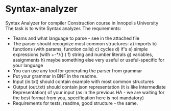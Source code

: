 # Syntax-analyzer
Syntax Analyzer for compiler Construction course in Innopolis University
The task is to write Syntax analyzer. The requirements: 
- Teams and what language to parse - see in the attached file 
- The parser should recognize most common structures: 
a) imports 
b) functions (with params, function calls) 
c) cycles 
d) if's 
e) simple expressions (with +-*/() ) 
f) string and number literals 
g) variables, assignments 
h) maybe something else very useful or useful-specific for your language 
- You can use any tool for generating the parser from grammar 
- Put your grammar in BNF in the readme. 
- Input (in.txt) should contain example with most common structures 
- Output (out.txt) should contain json representation (it is like Intermediate Representation) of your input (as in the previous HA - we are waiting for the best format from you, specification here is not mandatory) 
- Requirements for tests, readme, good structure - the same.
